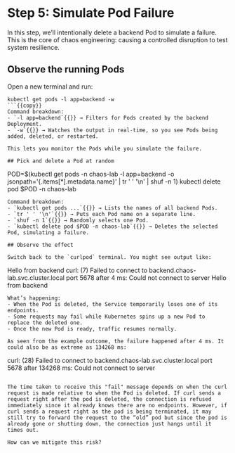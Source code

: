 # Step 5: Simulate Pod Failure

In this step, we’ll intentionally delete a backend Pod to simulate a failure. This is the core of chaos engineering: causing a controlled disruption to test system resilience.

## Observe the running Pods

Open a new terminal and run:
```
kubectl get pods -l app=backend -w
```{{copy}}
Command breakdown:
- `-l app=backend`{{}} → Filters for Pods created by the backend Deployment.
- `-w`{{}} → Watches the output in real-time, so you see Pods being added, deleted, or restarted.

This lets you monitor the Pods while you simulate the failure.

## Pick and delete a Pod at random
```
POD=$(kubectl get pods -n chaos-lab -l app=backend -o jsonpath='{.items[*].metadata.name}' | tr ' ' '\n' | shuf -n 1)
kubectl delete pod $POD -n chaos-lab
```{{copy}}
Command breakdown:
- `kubectl get pods ...`{{}} → Lists the names of all backend Pods.
- `tr ' ' '\n'`{{}} → Puts each Pod name on a separate line.
- `shuf -n 1`{{}} → Randomly selects one Pod.
- `kubectl delete pod $POD -n chaos-lab`{{}} → Deletes the selected Pod, simulating a failure.

## Observe the effect

Switch back to the `curlpod` terminal. You might see output like:
```
Hello from backend
curl: (7) Failed to connect to backend.chaos-lab.svc.cluster.local port 5678 after 4 ms: Could not connect to server
Hello from backend
```
What’s happening:
- When the Pod is deleted, the Service temporarily loses one of its endpoints.
- Some requests may fail while Kubernetes spins up a new Pod to replace the deleted one.
- Once the new Pod is ready, traffic resumes normally.

As seen from the example outcome, the failure happened after 4 ms. It could also be as extreme as 134268 ms:
```
curl: (28) Failed to connect to backend.chaos-lab.svc.cluster.local port 5678 after 134268 ms: Could not connect to server
```

The time taken to receive this "fail" message depends on when the curl request is made relative to when the Pod is deleted. If curl sends a request right after the pod is deleted, the connection is refused immediately since it already knows there are no endpoints. However, if curl sends a request right as the pod is being terminated, it may still try to forward the request to the “old” pod but since the pod is already gone or shutting down, the connection just hangs until it times out.

How can we mitigate this risk?